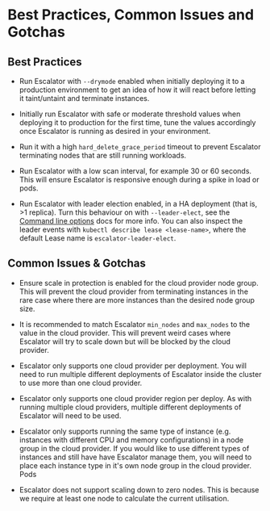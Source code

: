 # Best Practices, Common Issues and Gotchas

## Best Practices

 - Run Escalator with `--drymode` enabled when initially deploying it to a production environment to get an idea of
   how it will react before letting it taint/untaint and terminate instances.

 - Initially run Escalator with safe or moderate threshold values when deploying it to production for the first time,
   tune the values accordingly once Escalator is running as desired in your environment.

 - Run it with a high `hard_delete_grace_period` timeout to prevent Escalator terminating nodes that are
   still running workloads.

 - Run Escalator with a low scan interval, for example 30 or 60 seconds. This will ensure Escalator is responsive
   enough during a spike in load or pods.

 - Run Escalator with leader election enabled, in a HA deployment (that is, >1 replica). Turn this behaviour on with
   `--leader-elect`, see the [Command line options](./configuration/command-line.md) docs for more info. You can also
   inspect the leader events with `kubectl describe lease <lease-name>`, where the default Lease name is
   `escalator-leader-elect`.

## Common Issues & Gotchas

 - Ensure scale in protection is enabled for the cloud provider node group. This will prevent the cloud provider from
   terminating instances in the rare case where there are more instances than the desired node group size.

 - It is recommended to match Escalator `min_nodes` and `max_nodes` to the value in the cloud provider. This will 
   prevent weird cases where Escalator will try to scale down but will be blocked by the cloud provider.

 - Escalator only supports one cloud provider per deployment. You will need to run multiple different deployments of 
   Escalator inside the cluster to use more than one cloud provider.

 - Escalator only supports one cloud provider region per deploy. As with running multiple cloud providers, multiple
   different deployments of Escalator will need to be used.

 - Escalator only supports running the same type of instance (e.g. instances with different CPU and memory
   configurations) in a node group in the cloud provider. If you would like to use different types of instances and
   still have have Escalator manage them, you will need to place each instance type in it's own node group in the
   cloud provider. Pods

 - Escalator does not support scaling down to zero nodes. This is because we require at least one node to calculate the
   current utilisation.
